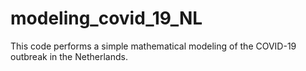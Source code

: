 # modeling_covid_19_NL
This code performs a simple mathematical modeling of the COVID-19 outbreak in the Netherlands.
